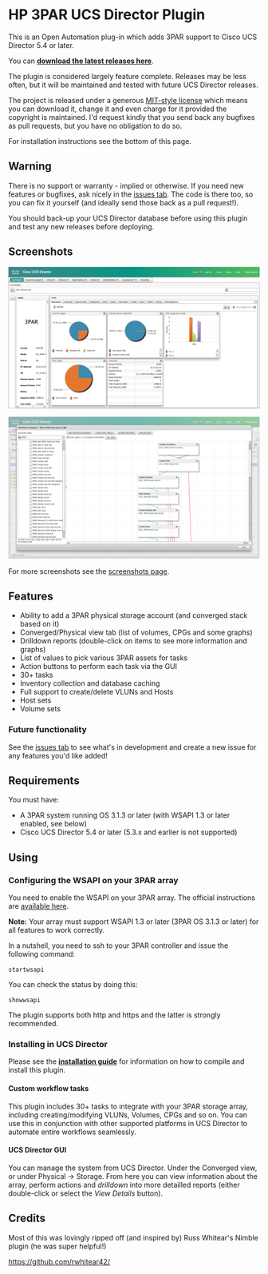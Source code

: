 # HP 3PAR UCS Director Plugin
This is an Open Automation plug-in which adds 3PAR support to Cisco UCS Director 5.4 or later.

You can **[download the latest releases here](https://github.com/CiscoUKIDCDev/HP3ParPlugin/releases)**.

The plugin is considered largely feature complete. Releases may be less often, but it will be maintained and tested with future UCS Director releases.

The project is released under a generous [MIT-style license](https://github.com/CiscoUKIDCDev/HP3ParPlugin/blob/master/LICENSE) which means you can download it, change it and even charge for it provided the copyright is maintained. I'd request kindly that you send back any bugfixes as pull requests, but you have no obligation to do so.

For installation instructions see the bottom of this page.

## Warning
There is no support or warranty - implied or otherwise. If you need new features or bugfixes, ask nicely in the [issues tab](https://github.com/CiscoUKIDCDev/HP3ParPlugin/issues). The code is there too, so you can fix it yourself (and ideally send those back as a pull request!).

You should back-up your UCS Director database before using this plugin and test any new releases before deploying.

## Screenshots
![Summary](screenshots/summary.png)

![Workflow task screenshot](screenshots/tasks.png)

For more screenshots see the [screenshots page](screenshots.md).

## Features
* Ability to add a 3PAR physical storage account (and converged stack based on it)
* Converged/Physical view tab (list of volumes, CPGs and some graphs)
* Drilldown reports (double-click on items to see more information and graphs)
* List of values to pick various 3PAR assets for tasks
* Action buttons to perform each task via the GUI
* 30+ tasks
* Inventory collection and database caching
* Full support to create/delete VLUNs and Hosts
* Host sets
* Volume sets

### Future functionality
See the [issues tab](https://github.com/CiscoUKIDCDev/HP3ParPlugin/issues) to see what's in development and create a new issue for any features you'd like added!

## Requirements
You must have:
* A 3PAR system running OS 3.1.3 or later (with WSAPI 1.3 or later enabled, see below)
* Cisco UCS Director 5.4 or later (5.3.x and earlier is not supported)

## Using
### Configuring the WSAPI on your 3PAR array
You need to enable the WSAPI on your 3PAR array. The official instructions are [available here](http://h20564.www2.hpe.com/hpsc/doc/public/display?docId=c03606339).

**Note:** Your array must support WSAPI 1.3 or later (3PAR OS 3.1.3 or later) for all features to work correctly.

In a nutshell, you need to ssh to your 3PAR controller and issue the following command:
```
startwsapi
```
You can check the status by doing this:
```
showwsapi
```
The plugin supports both http and https and the latter is strongly recommended.

### Installing in UCS Director
Please see the **[installation guide](INSTALL.md)** for information on how to compile and install this plugin.

#### Custom workflow tasks
This plugin includes 30+ tasks to integrate with your 3PAR storage array, including creating/modifying VLUNs, Volumes, CPGs and so on. You can use this in conjunction with other supported platforms in UCS Director to automate entire workflows seamlessly.

#### UCS Director GUI
You can manage the system from UCS Director. Under the Converged view, or under Physical -> Storage. From here you can view information about the array, perform actions and *drilldown* into more detailled reports (either double-click or select the *View Details* button).

## Credits
Most of this was lovingly ripped off (and inspired by) Russ Whitear's Nimble plugin (he was super helpful!)

https://github.com/rwhitear42/

